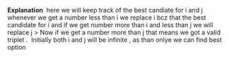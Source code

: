 **Explanation**
​
here we will keep track of the best candiate for i and j whenever we get a number less than i we replace i bcz that the best candidate for i and if we get number more than i and less than j we will replace j  > Now if we get a number more than j that means we got a valid triplet .
​
Initially both i and j will be infinite , as than onlye we can find best option